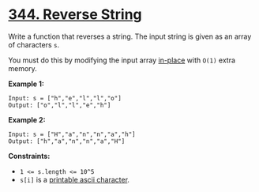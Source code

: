# [344. Reverse String](https://leetcode.com/problems/reverse-string/)

Write a function that reverses a string. The input string is given as an array of characters `s`.

You must do this by modifying the input array <a href="https://en.wikipedia.org/wiki/In-place_algorithm" target="_blank">in-place</a> with `O(1)` extra memory.

**Example 1:** 

```
Input: s = ["h","e","l","l","o"]
Output: ["o","l","l","e","h"]
```

**Example 2:** 

```
Input: s = ["H","a","n","n","a","h"]
Output: ["h","a","n","n","a","H"]
```

**Constraints:** 

- `1 <= s.length <= 10^5`
- `s[i]` is a <a href="https://en.wikipedia.org/wiki/ASCII#Printable_characters" target="_blank">printable ascii character</a>.